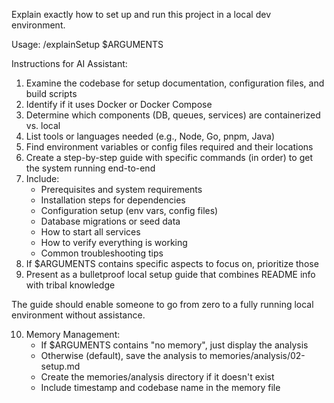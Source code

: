 Explain exactly how to set up and run this project in a local dev environment.

Usage: /explainSetup $ARGUMENTS

Instructions for AI Assistant:
1. Examine the codebase for setup documentation, configuration files, and build scripts
2. Identify if it uses Docker or Docker Compose
3. Determine which components (DB, queues, services) are containerized vs. local
4. List tools or languages needed (e.g., Node, Go, pnpm, Java)
5. Find environment variables or config files required and their locations
6. Create a step-by-step guide with specific commands (in order) to get the system running end-to-end
7. Include:
   - Prerequisites and system requirements
   - Installation steps for dependencies
   - Configuration setup (env vars, config files)
   - Database migrations or seed data
   - How to start all services
   - How to verify everything is working
   - Common troubleshooting tips
8. If $ARGUMENTS contains specific aspects to focus on, prioritize those
9. Present as a bulletproof local setup guide that combines README info with tribal knowledge

The guide should enable someone to go from zero to a fully running local environment without assistance.

10. Memory Management:
    - If $ARGUMENTS contains "no memory", just display the analysis
    - Otherwise (default), save the analysis to memories/analysis/02-setup.md
    - Create the memories/analysis directory if it doesn't exist
    - Include timestamp and codebase name in the memory file